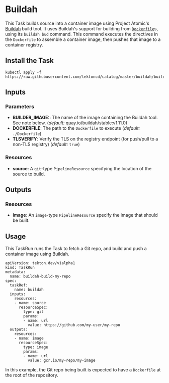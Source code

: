 # Buildah

This Task builds source into a container image using Project Atomic's
[Buildah](https://github.com/projectatomic/buildah) build tool. It uses
Buildah's support for building from
[`Dockerfile`](https://docs.docker.com/engine/reference/builder/)s, using its
`buildah bud` command. This command executes the directives in the `Dockerfile`
to assemble a container image, then pushes that image to a container registry.

## Install the Task

```
kubectl apply -f https://raw.githubusercontent.com/tektoncd/catalog/master/buildah/buildah.yaml
```

## Inputs

### Parameters

* **BUILDER_IMAGE:**: The name of the image containing the Buildah tool. See
  note below.  (_default:_ quay.io/buildah/stable:v1.11.0)
* **DOCKERFILE**: The path to the `Dockerfile` to execute (_default:_
  `./Dockerfile`)
* **TLSVERIFY**: Verify the TLS on the registry endpoint (for push/pull to a
  non-TLS registry) (_default:_ `true`)

### Resources

* **source**: A `git`-type `PipelineResource` specifying the location of the
  source to build.

## Outputs

### Resources

* **image**: An `image`-type `PipelineResource` specify the image that should
  be built.

## Usage

This TaskRun runs the Task to fetch a Git repo, and build and push a container
image using Buildah.

```
apiVersion: tekton.dev/v1alpha1
kind: TaskRun
metadata:
  name: buildah-build-my-repo
spec:
  taskRef:
    name: buildah
  inputs:
    resources:
    - name: source
      resourceSpec:
        type: git
        params:
        - name: url
          value: https://github.com/my-user/my-repo
  outputs:
    resources:
    - name: image
      resourceSpec:
        type: image
        params:
        - name: url
          value: gcr.io/my-repo/my-image
```

In this example, the Git repo being built is expected to have a `Dockerfile` at
the root of the repository.
